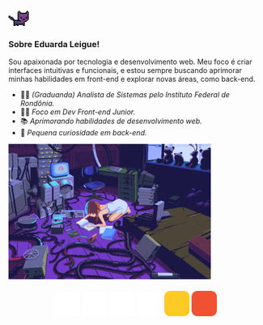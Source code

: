 <img src="./assets_readme/cat.gif" height="8%" width="8%">

<h3>Sobre Eduarda Leigue!</h3>

Sou apaixonada por tecnologia e desenvolvimento web. Meu foco é criar interfaces intuitivas e funcionais, e estou sempre buscando aprimorar minhas habilidades em front-end e explorar novas áreas, como back-end.

- 👩‍🎓 <em> (Graduanda) Analista de Sistemas pelo Instituto Federal de Rondônia.</em>
- 👩‍💻 <em>Foco em Dev Front-end Junior.</em>
- 📚 <em>Aprimorando habilidades de desenvolvimento web.</em>
- 👀 <em>Pequena curiosidade em back-end.</em>

<img align= "center" alt="Night Coding" src="./assets_readme/cybergirl.gif" width='400'/>

### 

<div align="center">
      <td><img src="./assets_readme/vscode-light.svg" width="50"></td>
      <td><img src="./assets_readme/python-light.svg" width="50"></td>
      <td><img src="./assets_readme/html-light.svg" width="50"></td>
      <td><img src="./assets_readme/css-light.svg" width="50"></td>
      <td><img src="./assets_readme/javascript.svg" width="50"></td>
      <td><img src="./assets_readme/git.svg" width="50"></td>
</div>
